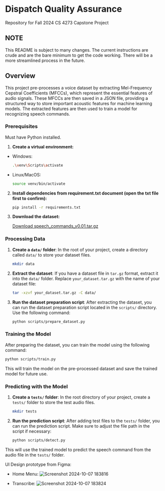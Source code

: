 # Dispatch Quality Assurance
Repository for Fall 2024 CS 4273 Capstone Project

## NOTE

This README is subject to many changes. The current instructions are crude and are the bare minimum to get the code working. There will be a more streamlined process in the future.

## Overview

This project pre-processes a voice dataset by extracting Mel-Frequency Cepstral Coefficients (MFCCs), which represent the essential features of audio signals. These MFCCs are then saved in a JSON file, providing a structured way to store important acoustic features for machine learning models. The extracted features are then used to train a model for recognizing speech commands.

### Prerequisites

Must have Python installed.

1. **Create a virtual environment:**
* Windows:
   ```bash
   .\venv\Scripts\activate
   ```
* Linux/MacOS:
   ```bash
   source venv/bin/activate
   ```

2. **Install dependencies from requirement.txt document (open the txt file first to confirm):**

   ```bash
   pip install -r requirements.txt
   ```

3. **Download the dataset:**

   [Download speech_commands_v0.01.tar.gz](http://download.tensorflow.org/data/speech_commands_v0.01.tar.gz)

### Processing Data

1. **Create a `data/` folder**:
   In the root of your project, create a directory called `data/` to store your dataset files.
   ```bash
   mkdir data
   ```

2. **Extract the dataset**:
   If you have a dataset file in `tar.gz` format, extract it into the `data/` folder. Replace `your_dataset.tar.gz` with the name of your dataset file:
   ```bash
   tar -xzvf your_dataset.tar.gz -C data/
   ```

3. **Run the dataset preparation script**:
   After extracting the dataset, you can run the dataset preparation script located in the `scripts/` directory. Use the following command:
   ```bash
   python scripts/prepare_dataset.py
   ```

### Training the Model

After preparing the dataset, you can train the model using the following command:

   ```bash
   python scripts/train.py
   ```

This will train the model on the pre-processed dataset and save the trained model for future use.

### Predicting with the Model

1. **Create a `tests/` folder**:
   In the root directory of your project, create a `tests/` folder to store the test audio files.

   ```bash
   mkdir tests
   ```

2. **Run the prediction script**:
   After adding test files to the `tests/` folder, you can run the prediction script. Make sure to adjust the file path in the script if necessary:

   ```bash
   python scripts/detect.py
   ```

This will use the trained model to predict the speech command from the audio file in the `tests/` folder.

UI Design prototype from Figma:
* Home Menu:
![Screenshot 2024-10-07 183816](https://github.com/user-attachments/assets/9dbfec89-5db8-4872-930e-c56d452d2cea)

* Transcribe:
![Screenshot 2024-10-07 183824](https://github.com/user-attachments/assets/e5919bc1-5c64-43d8-94f7-e9ee36e89d84)

